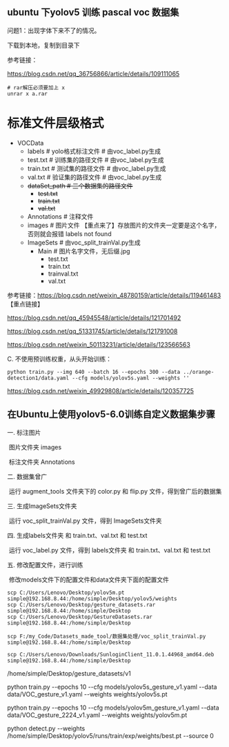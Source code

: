 ##  ubuntu 下yolov5 训练 pascal voc 数据集

问题1：出现字体下来不了的情况。

下载到本地，复制到目录下

参考链接：

https://blog.csdn.net/qq_36756866/article/details/109111065



```
# rar解压必须要加上 x
unrar x a.rar
```



# 标准文件层级格式

- VOCData
  - labels  # yolo格式标注文件  # 由voc_label.py生成
  - test.txt  # 训练集的路径文件  # 由voc_label.py生成
  - train.txt  # 测试集的路径文件  # 由voc_label.py生成
  - val.txt  # 验证集的路径文件  # 由voc_label.py生成
  - ~~dataSet_path  # 三个数据集的路径文件~~
    - ~~test.txt~~
    - ~~train.txt~~
    - ~~val.txt~~
  - Annotations  # 注释文件
  - images  # 图片文件 【重点来了】存放图片的文件夹一定要是这个名字，否则就会报错 labels not found
  - ImageSets  # 由voc_split_trainVal.py生成
    - Main  # 图片名字文件，无后缀.jpg
      - test.txt
      - train.txt
      - trainval.txt
      - val.txt





参考链接：https://blog.csdn.net/weixin_48780159/article/details/119461483 【重点链接】

https://blog.csdn.net/qq_45945548/article/details/121701492

https://blog.csdn.net/qq_51331745/article/details/121791008

https://blog.csdn.net/weixin_50113231/article/details/123566563







 C. 不使用预训练权重，从头开始训练：

```
python train.py --img 640 --batch 16 --epochs 300 --data ../orange-detection1/data.yaml --cfg models/yolov5s.yaml --weights ''
```

https://blog.csdn.net/weixin_49929808/article/details/120357725



## 在Ubuntu上使用yolov5-6.0训练自定义数据集步骤

一. 标注图片

​	 图片文件夹 images

​	 标注文件夹 Annotations



二. 数据集曾广

​	 运行 augment_tools 文件夹下的 color.py 和 flip.py 文件，得到曾广后的数据集



三. 生成ImageSets文件夹

​	 运行 voc_split_trainVal.py 文件，得到 ImageSets文件夹



四. 生成labels文件夹 和 train.txt、val.txt 和 test.txt

​	  运行 voc_label.py 文件，得到 labels文件夹 和 train.txt、val.txt 和 test.txt



五. 修改配置文件，进行训练

​		修改models文件下的配置文件和data文件夹下面的配置文件





```
scp C:/Users/Lenovo/Desktop/yolov5m.pt simple@192.168.8.44:/home/simple/Desktop/yolov5/weights
scp C:/Users/Lenovo/Desktop/gesture_datasets.rar simple@192.168.8.44:/home/simple/Desktop
scp C:/Users/Lenovo/Desktop/GestureDatasets.rar simple@192.168.8.44:/home/simple/Desktop

scp F:/my_Code/Datasets_made_tool/数据集处理/voc_split_trainVal.py simple@192.168.8.44:/home/simple/Desktop

scp C:/Users/Lenovo/Downloads/SunloginClient_11.0.1.44968_amd64.deb simple@192.168.8.44:/home/simple/Desktop
```

/home/simple/Desktop/gesture_datasets/v1

python train.py --epochs 10 --cfg models/yolov5s_gesture_v1.yaml --data data/VOC_gesture_v1.yaml --weights weights/yolov5s.pt

python train.py --epochs 10 --cfg models/yolov5m_gesture_v1.yaml --data data/VOC_gesture_2224_v1.yaml --weights weights/yolov5m.pt



python detect.py --weights /home/simple/Desktop/yolov5/runs/train/exp/weights/best.pt --source 0
